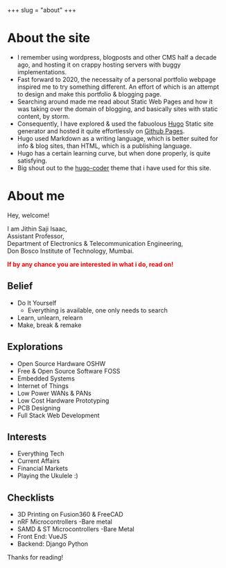 +++ 
slug = "about"
+++

# About the site
- I remember using wordpress, blogposts and other CMS half a decade ago, and hosting it on crappy hosting servers with buggy implementations.   
- Fast forward to 2020, the necessaity of a personal portfolio webpage inspired me to try something different. An effort of which is an attempt to design and make this portfolio & blogging page.  
- Searching around made me read about Static Web Pages and how it was taking over the domain of blogging, and basically sites with static content, by storm.  
- Consequently, I have explored & used the fabuolous [Hugo](https://gohugo.io/) Static site generator and hosted it quite effortlessly on [Github Pages](https://pages.github.com/).
- Hugo used Markdown as a writing language, which is better suited for info & blog sites, than HTML, which is a publishing language.
- Hugo has a certain learning curve, but when done properly, is quite satisfying.
- Big shout out to the [hugo-coder](https://github.com/luizdepra/hugo-coder/) theme that i have used for this site.

# About me 
Hey, welcome!

I am Jithin Saji Isaac,  
Assistant Professor,  
Department of Electronics & Telecommunication Engineering,  
Don Bosco Institute of Technology, Mumbai.
  
  
 <span style="color:red"> **If by any chance you are interested in what i do, read on!** </span>
 
 ## Belief

- Do It Yourself
  - Everything is available, one only needs to search
- Learn, unlearn, relearn
- Make, break & remake

 
 ## Explorations
 
* Open Source Hardware OSHW
* Free & Open Source Software FOSS
* Embedded Systems
* Internet of Things
* Low Power WANs & PANs
* Low Cost Hardware Prototyping
* PCB Designing 
* Full Stack Web Development
 
 ## Interests
 
* Everything Tech
* Current Affairs
* Financial Markets
* Playing the Ukulele :) 

 ## Checklists 

* 3D Printing on Fusion360 & FreeCAD
* nRF Microcontrollers -Bare metal
* SAMD & ST Microcontrollers -Bare Metal 
* Front End: VueJS
* Backend: Django Python

Thanks for reading!
